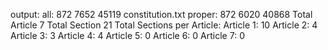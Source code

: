 output:
all: 872   7652   45119   constitution.txt
proper: 872   6020   40868
Total Article 7
Total Section 21
Total Sections per Article:
	Article 1: 10
	Article 2: 4
	Article 3: 3
	Article 4: 4
	Article 5: 0
	Article 6: 0
	Article 7: 0